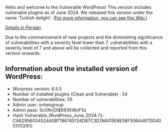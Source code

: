 Hello and welcome to the Vulnerable WordPress!
This version includes vulnerable plugins as of June 2024.
We released this version under the name 'Turkish delight'. ([For more information, you can see this Wiki.](https://en.wikipedia.org/wiki/Turkish_delight)) 

[Details in Persian](https://onhexgroup.ir/vulnerable-wordpress-june-2024/)

Due to the commencement of new projects and the diminishing significance of vulnerabilities with a severity level lower than 7, vulnerabilities with a severity level of 7 and above will be collected and reported from this version onwards.

## Information about the installed version of WordPress:

- Worpress version: 6.5.5
- Number of installed plugins (Clean and Vulnerable) : 54
- Number of vulnerabilities: 55
- Admin user: onhexgroup
- Admin pass: 5cO6rjOl$693XWoFXz
- Hash Vulnerable_WordPress_June_2024.7z: CA62956004524A5B7186745124D87C3D7A6415E8E58F506A487DD405111131F0


